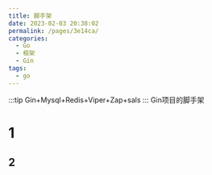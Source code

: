 ```yaml
---
title: 脚手架
date: 2023-02-03 20:38:02
permalink: /pages/3e14ca/
categories:
  - Go
  - 框架
  - Gin
tags:
  - go
---
```

:::tip
Gin+Mysql+Redis+Viper+Zap+sals
:::
Gin项目的脚手架
<!-- more -->

# 1
## 2